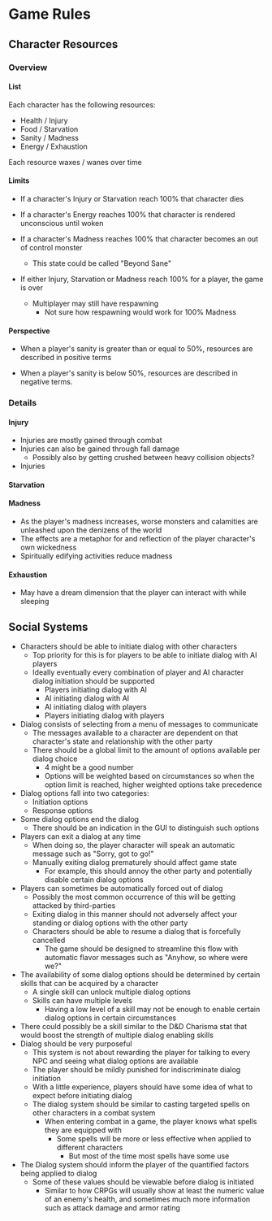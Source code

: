 # Game Rules

## Character Resources

### Overview

#### List

Each character has the following resources:
* Health / Injury
* Food / Starvation
* Sanity / Madness
* Energy / Exhaustion

Each resource waxes / wanes over time

#### Limits

* If a character's Injury or Starvation reach 100% that character dies
* If a character's Energy reaches 100% that character is rendered unconscious until woken

* If a character's Madness reaches 100% that character becomes an out of control monster
  * This state could be called "Beyond Sane"

* If either Injury, Starvation or Madness reach 100% for a player, the game is over
  * Multiplayer may still have respawning
    * Not sure how respawning would work for 100% Madness

#### Perspective

* When a player's sanity is greater than or equal to 50%, resources are described in positive terms

* When a player's sanity is below 50%, resources are described in negative terms.

### Details

#### Injury

* Injuries are mostly gained through combat
* Injuries can also be gained through fall damage
  * Possibly also by getting crushed between heavy collision objects?
* Injuries

#### Starvation

#### Madness

* As the player's madness increases, worse monsters and calamities are unleashed upon the denizens of the world
* The effects are a metaphor for and reflection of the player character's own wickedness
* Spiritually edifying activities reduce madness

#### Exhaustion

* May have a dream dimension that the player can interact with while sleeping

## Social Systems

* Characters should be able to initiate dialog with other characters
  * Top priority for this is for players to be able to initiate dialog with AI players
  * Ideally eventually every combination of player and AI character dialog initiation should be supported
    * Players initiating dialog with AI
    * AI initiating dialog with AI
    * AI initiating dialog with players
    * Players initiating dialog with players
* Dialog consists of selecting from a menu of messages to communicate
  * The messages available to a character are dependent on that character's state and relationship with the other party
  * There should be a global limit to the amount of options available per dialog choice
    * 4 might be a good number
    * Options will be weighted based on circumstances so when the option limit is reached, higher weighted options take precedence
* Dialog options fall into two categories:
  * Initiation options
  * Response options
* Some dialog options end the dialog
  * There should be an indication in the GUI to distinguish such options
* Players can exit a dialog at any time
  * When doing so, the player character will speak an automatic message such as "Sorry, got to go!"
  * Manually exiting dialog prematurely should affect game state
    * For example, this should annoy the other party and potentially disable certain dialog options
* Players can sometimes be automatically forced out of dialog
  * Possibly the most common occurrence of this will be getting attacked by third-parties
  * Exiting dialog in this manner should not adversely affect your standing or dialog options with the other party
  * Characters should be able to resume a dialog that is forcefully cancelled
    * The game should be designed to streamline this flow with automatic flavor messages such as "Anyhow, so where were we?"
* The availability of some dialog options should be determined by certain skills that can be acquired by a character
  * A single skill can unlock multiple dialog options
  * Skills can have multiple levels
    * Having a low level of a skill may not be enough to enable certain dialog options in certain circumstances
* There could possibly be a skill similar to the D&D Charisma stat that would boost the strength of multiple dialog enabling skills
* Dialog should be very purposeful
  * This system is not about rewarding the player for talking to every NPC and seeing what dialog options are available
  * The player should be mildly punished for indiscriminate dialog initiation
  * With a little experience, players should have some idea of what to expect before initiating dialog
  * The dialog system should be similar to casting targeted spells on other characters in a combat system
    * When entering combat in a game, the player knows what spells they are equipped with
      * Some spells will be more or less effective when applied to different characters
        * But most of the time most spells have some use
* The Dialog system should inform the player of the quantified factors being applied to dialog
  * Some of these values should be viewable before dialog is initiated
    * Similar to how CRPGs will usually show at least the numeric value of an enemy's health, and sometimes much more information such as attack damage and armor rating

